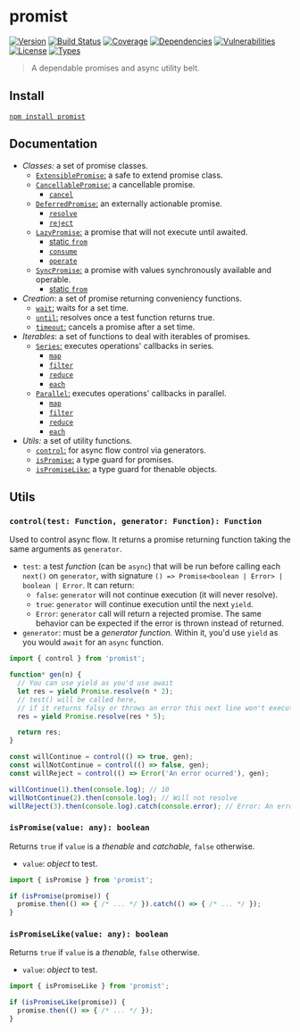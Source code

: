 # promist

[![Version](https://img.shields.io/npm/v/promist.svg)](https://www.npmjs.com/package/promist)
[![Build Status](https://img.shields.io/travis/rafamel/promist/master.svg)](https://travis-ci.org/rafamel/promist)
[![Coverage](https://img.shields.io/coveralls/rafamel/promist/master.svg)](https://coveralls.io/github/rafamel/promist)
[![Dependencies](https://img.shields.io/david/rafamel/promist.svg)](https://david-dm.org/rafamel/promist)
[![Vulnerabilities](https://img.shields.io/snyk/vulnerabilities/npm/promist.svg)](https://snyk.io/test/npm/promist)
[![License](https://img.shields.io/github/license/rafamel/promist.svg)](https://github.com/rafamel/promist/blob/master/LICENSE)
[![Types](https://img.shields.io/npm/types/promist.svg)](https://www.npmjs.com/package/promist)

> A dependable promises and async utility belt.

## Install

[`npm install promist`](https://www.npmjs.com/package/promist)

## Documentation

* *Classes:* a set of promise classes.
  * [`ExtensiblePromise`:](https://rafamel.github.io/promist/classes/ExtensiblePromise.html) a safe to extend promise class.
  * [`CancellablePromise`:](https://rafamel.github.io/promist/classes/CancellablePromise.html) a cancellable promise.
    * [`cancel`](https://rafamel.github.io/promist/classes/CancellablePromise.html#cancel)
  * [`DeferredPromise`:](https://rafamel.github.io/promist/classes/DeferredPromise.html) an externally actionable promise.
    * [`resolve`](https://rafamel.github.io/promist/classes/DeferredPromise.html#resolve)
    * [`reject`](https://rafamel.github.io/promist/classes/DeferredPromise.html#reject)
  * [`LazyPromise`:](https://rafamel.github.io/promist/classes/LazyPromise.html) a promise that will not execute until awaited.
    * [static `from`](https://rafamel.github.io/promist/classes/LazyPromise.html#from)
    * [`consume`](https://rafamel.github.io/promist/classes/LazyPromise.html#consume)
    * [`operate`](https://rafamel.github.io/promist/classes/LazyPromise.html#operate)
  * [`SyncPromise`:](https://rafamel.github.io/promist/classes/SyncPromise.html) a promise with values synchronously available and operable.
    * [static `from`](https://rafamel.github.io/promist/classes/SyncPromise.html#from)
* *Creation*: a set of promise returning conveniency functions.
  * [`wait`:](https://rafamel.github.io/promist/modules.html#wait) waits for a set time.
  * [`until`:](https://rafamel.github.io/promist/modules.html#until) resolves once a test function returns true.
  * [`timeout`:](https://rafamel.github.io/promist/modules.html#timeout) cancels a promise after a set time.
* *Iterables*: a set of functions to deal with iterables of promises.
  * [`Series`:](https://rafamel.github.io/promist/classes/Series.html) executes operations' callbacks in series.
    * [`map`](https://rafamel.github.io/promist/classes/Series.html#map)
    * [`filter`](https://rafamel.github.io/promist/classes/Series.html#filter)
    * [`reduce`](https://rafamel.github.io/promist/classes/Series.html#reduce)
    * [`each`](https://rafamel.github.io/promist/classes/Series.html#each)
  * [`Parallel`:](https://rafamel.github.io/promist/classes/Parallel.html) executes operations' callbacks in parallel.
    * [`map`](https://rafamel.github.io/promist/classes/Parallel.html#map)
    * [`filter`](https://rafamel.github.io/promist/classes/Parallel.html#filter)
    * [`reduce`](https://rafamel.github.io/promist/classes/Parallel.html#reduce)
    * [`each`](https://rafamel.github.io/promist/classes/Parallel.html#each)
* *Utils:* a set of utility functions.
  * [`control`:](#controltest-function-generator-function-function) for async flow control via generators.
  * [`isPromise`:](#ispromisevalue-any-boolean) a type guard for promises.
  * [`isPromiseLike`:](#ispromiselikevalue-any-boolean) a type guard for thenable objects.

## Utils

### `control(test: Function, generator: Function): Function`

Used to control async flow. It returns a promise returning function taking the same arguments as `generator`.

* `test`: a test *function* (can be `async`) that will be run before calling each `next()` on `generator`, with signature  `() => Promise<boolean | Error> | boolean | Error`. It can return:
  * `false`: `generator` will not continue execution (it will never resolve).
  * `true`: `generator` will continue execution until the next `yield`.
  * `Error`: `generator` call will return a rejected promise. The same behavior can be expected if the error is thrown instead of returned.
* `generator`: must be a *generator function.* Within it, you'd use `yield` as you would `await` for an `async` function.

```javascript
import { control } from 'promist';

function* gen(n) {
  // You can use yield as you'd use await
  let res = yield Promise.resolve(n * 2);
  // test() will be called here,
  // if it returns falsy or throws an error this next line won't execute
  res = yield Promise.resolve(res * 5);

  return res;
}

const willContinue = control(() => true, gen);
const willNotContinue = control(() => false, gen);
const willReject = control(() => Error('An error ocurred'), gen);

willContinue(1).then(console.log); // 10
willNotContinue(2).then(console.log); // Will not resolve
willReject(3).then(console.log).catch(console.error); // Error: An error occurred
```

### `isPromise(value: any): boolean`

Returns `true` if `value` is a *thenable* and *catchable,* `false` otherwise.

* `value`: *object* to test.

```javascript
import { isPromise } from 'promist';

if (isPromise(promise)) {
  promise.then(() => { /* ... */ }).catch(() => { /* ... */ });
}
```

### `isPromiseLike(value: any): boolean`

Returns `true` if `value` is a *thenable,* `false` otherwise.

* `value`: *object* to test.

```javascript
import { isPromiseLike } from 'promist';

if (isPromiseLike(promise)) {
  promise.then(() => { /* ... */ });
}
```
